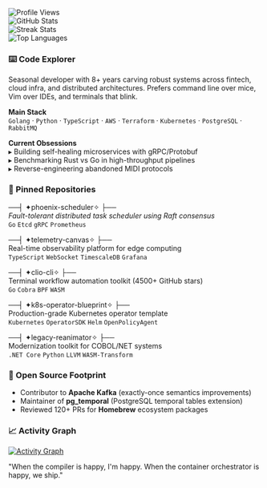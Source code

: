 ![Profile Views](https://komarev.com/ghpvc/?username=trevoradams206&color=blue&style=flat-square)  
![GitHub Stats](https://github-readme-stats.vercel.app/api?username=trevoradams206&show_icons=true&theme=nightowl&hide_title=true&include_all_commits=true&count_private=true)  
![Streak Stats](https://github-readme-streak-stats.herokuapp.com?user=trevoradams206&theme=nightowl&date_format=j%20M%5B%20Y%5D)  
![Top Languages](https://github-readme-stats.vercel.app/api/top-langs/?username=trevoradams206&layout=compact&theme=nightowl&langs_count=6&hide=html,css)

### ⌨️ Code Explorer  
Seasonal developer with 8+ years carving robust systems across fintech, cloud infra, and distributed architectures. Prefers command line over mice, Vim over IDEs, and terminals that blink.

**Main Stack**  
`Golang` · `Python` · `TypeScript` · `AWS` · `Terraform` · `Kubernetes` · `PostgreSQL` · `RabbitMQ`  

**Current Obsessions**  
▸ Building self-healing microservices with gRPC/Protobuf  
▸ Benchmarking Rust vs Go in high-throughput pipelines  
▸ Reverse-engineering abandoned MIDI protocols  

### 🔭 Pinned Repositories  
──┤ ✦phoenix-scheduler✧ ├──  
_Fault-tolerant distributed task scheduler using Raft consensus_  
`Go` `Etcd` `gRPC` `Prometheus`  

──┤ ✦telemetry-canvas✧ ├──  
Real-time observability platform for edge computing  
`TypeScript` `WebSocket` `TimescaleDB` `Grafana`  

──┤ ✦clio-cli✧ ├──  
Terminal workflow automation toolkit (4500+ GitHub stars)  
`Go` `Cobra` `BPF` `WASM`  

──┤ ✦k8s-operator-blueprint✧ ├──  
Production-grade Kubernetes operator template  
`Kubernetes` `OperatorSDK` `Helm` `OpenPolicyAgent`  

──┤ ✦legacy-reanimator✧ ├──  
Modernization toolkit for COBOL/NET systems  
`.NET Core` `Python` `LLVM` `WASM-Transform`  

### 🌱 Open Source Footprint  
- Contributor to **Apache Kafka** (exactly-once semantics improvements)  
- Maintainer of **pg_temporal** (PostgreSQL temporal tables extension)  
- Reviewed 120+ PRs for **Homebrew** ecosystem packages  

### 📈 Activity Graph  
[![Activity Graph](https://activity-graph.herokuapp.com/graph?username=trevoradams206&theme=react-dark&area=true&hide_border=true)](https://github.com/ashutosh00710/github-readme-activity-graph)

"When the compiler is happy, I'm happy. When the container orchestrator is happy, we ship."
